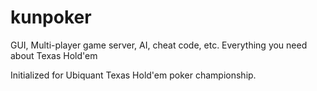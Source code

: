 # kunpoker
GUI, Multi-player game server, AI, cheat code, etc. Everything you need about Texas Hold'em

Initialized for Ubiquant Texas Hold'em poker championship.
